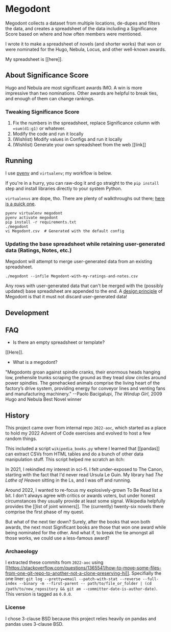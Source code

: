 # Megodont

Megodont collects a dataset from multiple locations, de-dupes and filters the data, and creates a spreadsheet of the data including a Significance Score based on where and how often members were mentioned.

I wrote it to make a spreadsheet of novels (and shorter works) that won or were nominated for the Hugo, Nebula, Locus, and other well-known awards.

My spreadsheet is [[here]].


## About Significance Score

Hugo and Nebula are most significant awards IMO. A win is more impressive than two nominations. Other awards are helpful to break ties, and enough of them can change rankings.

### Tweaking Significance Score

1. Fix the numbers in the spreadsheet, replace Significance column with `=sum(d1:g1)` or whatever.
1. Modify the code and run it locally
1. (Wishlist) Modify values in Configs and run it locally
1. (Wishlist) Generate your own spreadsheet from the web [[link]]


## Running

I use [pyenv](https://github.com/pyenv/pyenv) and `virtualenv`; my workflow is below.

If you're in a hurry, you can raw-dog it and go straight to the `pip install` step and install libraries directly to your system Python.

`virtualenvs` are dope, tho. There are plenty of walkthroughs out there; [here is a quick one](https://click.palletsprojects.com/en/5.x/quickstart/#virtualenv).

```
pyenv virtualenv megodont
pyenv activate megodont
pip install -r requirements.txt
./megodont
vi Megodont.csv  # Generated with the default config
```

### Updating the base spreadsheet while retaining user-generated data (Ratings, Notes, etc.)

Megodont will attempt to merge user-generated data from an existing spreadsheet.

```
./megodont --infile Megodont-with-my-ratings-and-notes.csv
```

Any rows with user-generated data that can't be merged with the (possibly updated) base spreadsheet are appended to the end. A [design principle](DEVELOPMENT.md) of Megodont is that it must not discard user-generated data!


## Development


## FAQ

* Is there an empty spreadsheet or template?

[[Here]].

* What is a megodont?

"Megodonts groan against spindle cranks, their enormous heads hanging low, prehensile trunks scraping the ground as they tread slow circles around power spindles. The genehacked animals comprise the living heart of the factory’s drive system, providing energy for conveyor lines and venting fans and manufacturing machinery."
--Paolo Bacigalupi, _The Windup Girl_, 2009 Hugo and Nebula Best Novel winner


## History

This project came over from internal repo `2022-aoc`, which started as a place to hold my 2022 Advent of Code exercises and evolved to host a few random things.

This included a script `wikipedia_books.py` where I learned that [[pandas]] can extract CSVs from HTML tables and do a bunch of other data manipulation stuff. This script helped me scratch an itch:

In 2021, I rekindled my interest in sci-fi. I felt under-exposed to The Canon, starting with the fact that I'd never read Ursula Le Guin. My library had _The Lathe of Heaven_ sitting in the Ls, and I was off and running.

Around 2022, I wanted to re-focus my explosively-grown To Be Read list a bit. I don't always agree with critics or awards voters, but under honest circumstances they usually provide at least some signal. Wikipedia helpfully provides the [[list of joint winners]]. The (currently) twenty-six novels there comprise the first phase of my quest.

But what of the next tier down? Surely, after the books that won both awards, the next most Significant books are those that won one award while being nominated for the other. And what if, to break the tie amongst all those works, we could use a less-famous award?

### Archaeology

I extracted these commits from `2022-aoc` using [[https://stackoverflow.com/questions/1365541/how-to-move-some-files-from-one-git-repo-to-another-not-a-clone-preserving-hi]]. Specifially the one liner: `git log --pretty=email --patch-with-stat --reverse --full-index --binary -m --first-parent -- path/to/file_or_folder | (cd /path/to/new_repository && git am --committer-date-is-author-date)`. This version is tagged as `0.0.0`.

### License

I chose 3-clause BSD because this project relies heavily on pandas and pandas uses 3-clause BSD.
